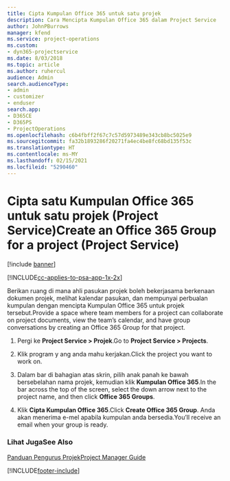 ```yaml
---
title: Cipta Kumpulan Office 365 untuk satu projek
description: Cara Mencipta Kumpulan Office 365 dalam Project Service
author: JohnPBurrows
manager: kfend
ms.service: project-operations
ms.custom:
- dyn365-projectservice
ms.date: 8/03/2018
ms.topic: article
ms.author: ruhercul
audience: Admin
search.audienceType:
- admin
- customizer
- enduser
search.app:
- D365CE
- D365PS
- ProjectOperations
ms.openlocfilehash: c6b4fbff2f67c7c57d5973489e343cb8bc5025e9
ms.sourcegitcommit: fa32b1893286f20271fa4ec4be8fc68bd135f53c
ms.translationtype: HT
ms.contentlocale: ms-MY
ms.lasthandoff: 02/15/2021
ms.locfileid: "5290460"
---
```

# <a name="create-an-office-365-group-for-a-project-project-service"></a><span data-ttu-id="4f901-103">Cipta satu Kumpulan Office 365 untuk satu projek (Project Service)</span><span class="sxs-lookup"><span data-stu-id="4f901-103">Create an Office 365 Group for a project (Project Service)</span></span>

[!include [banner](../includes/psa-now-project-operations.md)]

[!INCLUDE[cc-applies-to-psa-app-1x-2x](../includes/cc-applies-to-psa-app-1x-2x.md)]

<span data-ttu-id="4f901-104">Berikan ruang di mana ahli pasukan projek boleh bekerjasama berkenaan dokumen projek, melihat kalendar pasukan, dan mempunyai perbualan kumpulan dengan mencipta Kumpulan Office 365 untuk projek tersebut.</span><span class="sxs-lookup"><span data-stu-id="4f901-104">Provide a space where team members for a project can collaborate on project documents, view the team’s calendar, and have group conversations by creating an Office 365 Group for that project.</span></span>  
  
1.  <span data-ttu-id="4f901-105">Pergi ke **Project Service > Projek**.</span><span class="sxs-lookup"><span data-stu-id="4f901-105">Go to **Project Service > Projects**.</span></span>  
  
2.  <span data-ttu-id="4f901-106">Klik program y ang anda mahu kerjakan.</span><span class="sxs-lookup"><span data-stu-id="4f901-106">Click the project you want to work on.</span></span>  
  
3.  <span data-ttu-id="4f901-107">Dalam bar di bahagian atas skrin, pilih anak panah ke bawah bersebelahan nama projek, kemudian klik **Kumpulan Office 365**.</span><span class="sxs-lookup"><span data-stu-id="4f901-107">In the bar across the top of the screen, select the down arrow next to the project name, and then click **Office 365 Groups**.</span></span>  
  
4.  <span data-ttu-id="4f901-108">Klik **Cipta Kumpulan Office 365**.</span><span class="sxs-lookup"><span data-stu-id="4f901-108">Click **Create Office 365 Group**.</span></span> <span data-ttu-id="4f901-109">Anda akan menerima e-mel apabila kumpulan anda bersedia.</span><span class="sxs-lookup"><span data-stu-id="4f901-109">You’ll receive an email when your group is ready.</span></span>  
  
### <a name="see-also"></a><span data-ttu-id="4f901-110">Lihat Juga</span><span class="sxs-lookup"><span data-stu-id="4f901-110">See Also</span></span>  
 [<span data-ttu-id="4f901-111">Panduan Pengurus Projek</span><span class="sxs-lookup"><span data-stu-id="4f901-111">Project Manager Guide</span></span>](../psa/project-manager-guide.md)


[!INCLUDE[footer-include](../includes/footer-banner.md)]